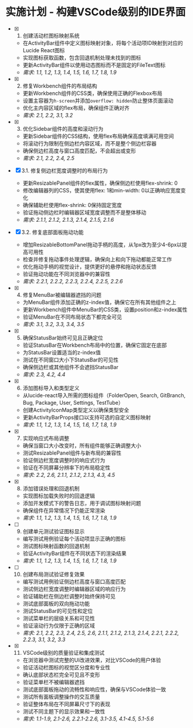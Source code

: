 # 实施计划 - 构建VSCode级别的IDE界面

- [x] 1. 创建活动栏图标映射系统
  - 在ActivityBar组件中定义图标映射对象，将每个活动项ID映射到对应的Lucide React图标
  - 实现图标获取函数，包含回退机制处理未找到的图标
  - 更新ActivityBar组件以使用动态图标而不是固定的FileText图标
  - _需求: 1.1, 1.2, 1.3, 1.4, 1.5, 1.6, 1.7, 1.8, 1.9_

- [x] 2. 修复Workbench组件的布局结构
  - 更新Workbench组件的CSS类，确保使用正确的Flexbox布局
  - 设置主容器为`h-screen`并添加`overflow: hidden`防止整体页面滚动
  - 优化主内容区域的flex布局，确保组件正确对齐
  - _需求: 2.1, 2.2, 3.1, 3.2_

- [x] 3. 优化Sidebar组件的高度和滚动行为
  - 更新Sidebar组件的CSS结构，使用flex布局确保高度填满可用空间
  - 将滚动行为限制在侧边栏内容区域，而不是整个侧边栏容器
  - 确保侧边栏高度与窗口高度匹配，不会超出或变形
  - _需求: 2.1, 2.2, 2.4, 2.5_

- [x] 3.1. 修复侧边栏宽度调整时的布局行为
  - 更新ResizablePanel组件的flex属性，确保侧边栏使用flex-shrink: 0
  - 修改编辑器列的CSS，使其使用flex: 1和min-width: 0以正确响应宽度变化
  - 确保辅助栏使用flex-shrink: 0保持固定宽度
  - 验证拖动侧边栏时编辑器区域宽度调整而不是整体移动
  - _需求: 2.1.1, 2.1.2, 2.1.3, 2.1.4, 2.1.5, 2.1.6_

- [x] 3.2. 修复底部面板拖动功能
  - 增加ResizableBottomPanel拖动手柄的高度，从1px改为至少4-6px以提高可用性
  - 检查并修复拖动事件处理逻辑，确保向上和向下拖动都能正常工作
  - 优化拖动手柄的视觉设计，提供更好的悬停和拖动状态反馈
  - 验证拖动功能在不同浏览器中的兼容性
  - _需求: 2.2.1, 2.2.2, 2.2.3, 2.2.4, 2.2.5, 2.2.6_

- [x] 4. 修复MenuBar被编辑器遮挡的问题
  - 为MenuBar组件添加正确的z-index值，确保它在所有其他组件之上
  - 更新Workbench组件中MenuBar的CSS类，设置position和z-index属性
  - 验证MenuBar在不同布局状态下都完全可见
  - _需求: 3.1, 3.2, 3.3, 3.4, 3.5_

- [x] 5. 确保StatusBar始终可见且正确定位
  - 验证StatusBar在Workbench布局中的位置，确保它固定在底部
  - 为StatusBar设置适当的z-index值
  - 测试在不同窗口大小下StatusBar的可见性
  - 确保侧边栏或其他组件不会遮挡StatusBar
  - _需求: 2.3, 4.2, 4.4_

- [x] 6. 添加图标导入和类型定义
  - 从lucide-react导入所需的图标组件（FolderOpen, Search, GitBranch, Bug, Package, User, Settings, TestTube）
  - 创建ActivityIconMap类型定义以确保类型安全
  - 更新ActivityBarProps接口以支持可选的自定义图标映射
  - _需求: 1.1, 1.2, 1.3, 1.4, 1.5, 1.6, 1.7, 1.8, 1.9_

- [x] 7. 实现响应式布局调整
  - 确保当窗口大小改变时，所有组件能够正确调整大小
  - 测试ResizablePanel组件与新布局的兼容性
  - 验证侧边栏宽度调整时的响应式行为
  - 验证在不同屏幕分辨率下的布局稳定性
  - _需求: 2.2, 2.6, 2.1.1, 2.1.2, 2.1.3, 4.3, 4.5_

- [x] 8. 添加错误处理和回退机制
  - 实现图标加载失败时的回退逻辑
  - 添加开发模式下的警告日志，用于调试图标映射问题
  - 确保组件在异常情况下仍能正常渲染
  - _需求: 1.1, 1.2, 1.3, 1.4, 1.5, 1.6, 1.7, 1.8, 1.9_

- [ ] 9. 创建单元测试验证图标显示
  - 编写测试用例验证每个活动项显示正确的图标
  - 测试图标映射函数的回退机制
  - 验证ActivityBar组件在不同状态下的渲染结果
  - _需求: 1.1, 1.2, 1.3, 1.4, 1.5, 1.6, 1.7, 1.8, 1.9_

- [ ] 10. 创建布局测试验证修复效果
  - 编写测试用例验证侧边栏高度与窗口高度匹配
  - 测试侧边栏宽度调整时编辑器区域的响应行为
  - 验证辅助栏在侧边栏调整时始终保持可见
  - 测试底部面板的双向拖动功能
  - 测试StatusBar的可见性和定位
  - 测试菜单栏的层级关系和可见性
  - 验证滚动行为仅限于正确的区域
  - _需求: 2.1, 2.2, 2.3, 2.4, 2.5, 2.6, 2.1.1, 2.1.2, 2.1.3, 2.1.4, 2.2.1, 2.2.2, 2.2.3, 3.1, 3.2, 3.3_

- [x] 11. VSCode级别的质量验证和集成测试
  - 在浏览器中测试完整的UI改进效果，对比VSCode的用户体验
  - 验证活动栏图标的视觉区分度和专业性
  - 确认底部状态栏完全可见且不变形
  - 验证菜单栏不被编辑器遮挡
  - 测试底部面板拖动的流畅性和响应性，确保与VSCode体验一致
  - 测试所有面板调整操作的交互质量
  - 验证整体布局在不同屏幕尺寸下的表现
  - 测试不同主题下的显示效果和一致性
  - _需求: 1.1-1.9, 2.1-2.6, 2.2.1-2.2.6, 3.1-3.5, 4.1-4.5, 5.1-5.6_